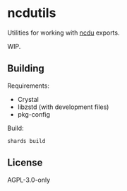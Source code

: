 <!--
SPDX-FileCopyrightText: Yorhel <projects@yorhel.nl>
SPDX-License-Identifier: AGPL-3.0-only
-->

# ncdutils

Utilities for working with [ncdu](https://dev.yorhel.nl/ncdu) exports.

WIP.

## Building

Requirements:

- Crystal
- libzstd (with development files)
- pkg-config

Build:

```
shards build
```

## License

AGPL-3.0-only
